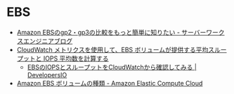 # EBS

- [Amazon EBSのgp2・gp3の比較をもっと簡単に知りたい - サーバーワークスエンジニアブログ](https://blog.serverworks.co.jp/ebs-gp3-vs-gp2)
- [CloudWatch メトリクスを使用して、EBS ボリュームが提供する平均スループットと IOPS 平均数を計算する](https://aws.amazon.com/jp/premiumsupport/knowledge-center/ebs-cloudwatch-metrics-throughput-iops/)
  - [EBSのIOPSとスループットをCloudWatchから確認してみる | DevelopersIO](https://dev.classmethod.jp/articles/ebs-iops-throughput-cloudwatch/)
- [Amazon EBS ボリュームの種類 - Amazon Elastic Compute Cloud](https://docs.aws.amazon.com/ja_jp/AWSEC2/latest/UserGuide/ebs-volume-types.html)
